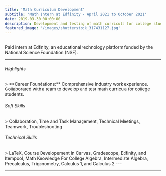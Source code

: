 ```yaml
---
title: 'Math Curriculum Development'
subtitle: 'Math Intern at Edfinity - April 2021 to October 2021'
date: 2019-03-30 00:00:00
description: Development and testing of math curricula for college students
featured_image: '/images/shutterstock_317431127.jpg'
---
```


<br>
Paid intern at Edfinity, an educational technology platform funded by the National Science Foundation (NSF).
<hr>
  
<h6> Highlights </h6>
> **Career Foundations:** Comprehensive industry work experience. Collaborated with a team to develop and test math curricula for college students.

<h6> Soft Skills </h6>
> Collaboration, Time and Task Management, Technical Meetings, Teamwork, Troubleshooting

<h6> Technical Skills </h6>
> LaTeX, Course Developement in Canvas, Gradescope, Edfinity, and Itempool, Math Knowledge For College Algebra, Intermediate Algebra, Precalculus, Trigonometry, Calculus 1, and Calculus 2
---


<div class="gallery" data-columns="1">

</div>


---


